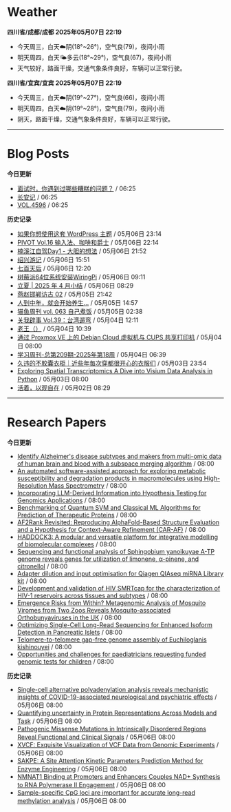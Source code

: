 # Weather
<!--qweather:start-->
**四川省/成都/成都 2025年05月07日 22:19**
- 今天周三，白天☁️阴(18°~26°)，空气良(79)，夜间小雨
- 明天周四，白天🌤️多云(18°~29°)，空气良(67)，夜间小雨
- 天气较好，路面干燥，交通气象条件良好，车辆可以正常行驶。

**四川省/宜宾/宜宾 2025年05月07日 22:19**
- 今天周三，白天☁️阴(19°~27°)，空气良(66)，夜间小雨
- 明天周四，白天☁️阴(19°~28°)，空气良(79)，夜间小雨
- 阴天，路面干燥，交通气象条件良好，车辆可以正常行驶。
<!--qweather:end-->
---
# Blog Posts
<!--rss-blogs:start-->
**今日更新**
- [面试时，你遇到过哪些糟糕的问题？](http://m.wufazhuce.com/question/4358) / 06:25
- [长安记](http://m.wufazhuce.com/article/6783) / 06:25
- [VOL.4596](http://m.wufazhuce.com/one/4745) / 06:25

**历史记录**
- [如果你想使用这套 WordPress 主题](https://anotherdayu.com/2025/6919/) / 05月06日 23:14
- [PIVOT Vol.16 输入法、咖啡和爵士](https://anotherdayu.com/2025/6914/) / 05月06日 22:14
- [楠溪江自驾Day1 - 大胆的想法](https://blog.ops-coffee.cn/r/city-china-zhejiang-wenzhou-yongjia-nanxijiang-01.html) / 05月06日 21:52
- [绍兴游记](https://www.ntiy.com/2274.html) / 05月06日 15:51
- [七百天后](https://imzm.im/700-days-after/) / 05月06日 12:20
- [树莓派64位系统安装WiringPi](https://hp-l.github.io/2025/05/06/091156/) / 05月06日 09:11
- [立夏 | 2025 年 4 月小结](https://thirdshire.com/april-recap-2025/) / 05月06日 08:29
- [燕赵邯郸访古 02](https://blog.pursuitus.com/yan-zhao-handan-visits-02-html.html) / 05月05日 21:42
- [人到中年，就会开始养生…](https://blog.douchi.space/middle-age-wellness/) / 05月05日 14:57
- [猫鱼周刊 vol. 063 自己煮饭](https://ameow.xyz/archives/weekly-063) / 05月05日 02:38
- [关我辟事 Vol.39：台湾遛弯](https://blog.douchi.space/spark-joy-digest-2025-4b/) / 05月04日 12:11
- [老王（）](https://hp-l.github.io/2025/05/04/103937/) / 05月04日 10:39
- [通过 Proxmox VE 上的 Debian Cloud 虚拟机与 CUPS 共享打印机](https://blog.gxres.net/posts/share-printer-through-vm-on-proxmox-ve-and-cups) / 05月04日 08:00
- [学习周刊-总第209期-2025年第18周](https://wiki.eryajf.net/pages/050366/) / 05月04日 06:39
- [久违的不胶囊衣柜｜近些年每次穿都很开心的衣服们](http://bamboobone9.com/favorite-purchases-2025/) / 05月03日 23:54
- [Exploring Spatial Transcriptomics A Dive into Visium Data Analysis in Python](https://divingintogeneticsandgenomics.com/post/python-visium/) / 05月03日 08:00
- [活着，以观自在](https://www.xiangshitan.com/post/3400.html) / 05月02日 08:29
<!--rss-blogs:end-->
---
# Research Papers
<!--rss-papers:start-->
**今日更新**
- [Identify Alzheimer's disease subtypes and makers from multi-omic data of human brain and blood with a subspace merging algorithm](https://www.biorxiv.org/content/10.1101/2025.04.30.651565v1?rss=1) / 08:00
- [An automated software-assisted approach for exploring metabolic susceptibility and degradation products in macromolecules using High-Resolution Mass Spectrometry](https://www.biorxiv.org/content/10.1101/2025.05.01.651614v1?rss=1) / 08:00
- [Incorporating LLM-Derived Information into Hypothesis Testing for Genomics Applications](https://www.biorxiv.org/content/10.1101/2025.04.30.651464v1?rss=1) / 08:00
- [Benchmarking of Quantum SVM and Classical ML Algorithms for Prediction of Therapeutic Proteins](https://www.biorxiv.org/content/10.1101/2025.04.30.651419v1?rss=1) / 08:00
- [AF2Rank Revisited: Reproducing AlphaFold-Based Structure Evaluation and a Hypothesis for Context-Aware Refinement (CAR-AF)](https://www.biorxiv.org/content/10.1101/2025.04.30.651434v1?rss=1) / 08:00
- [HADDOCK3: A modular and versatile platform for integrative modelling of biomolecular complexes](https://www.biorxiv.org/content/10.1101/2025.04.30.651432v1?rss=1) / 08:00
- [Sequencing and functional analysis of Sphingobium yanoikuyae A-TP genome reveals genes for utilization of limonene, α-pinene, and citronellol](https://www.biorxiv.org/content/10.1101/2025.04.30.651573v1?rss=1) / 08:00
- [Adapter dilution and input optimisation for Qiagen QIAseq miRNA Library kit](https://www.biorxiv.org/content/10.1101/2025.04.30.651388v1?rss=1) / 08:00
- [Development and validation of HIV SMRTcap for the characterization of HIV-1 reservoirs across tissues and subtypes](https://www.biorxiv.org/content/10.1101/2025.05.01.651657v1?rss=1) / 08:00
- [Emergence Risks from Within? Metagenomic Analysis of Mosquito Viromes from Two Zoos Reveals Mosquito-associated Orthobunyaviruses in the UK](https://www.biorxiv.org/content/10.1101/2025.05.01.651672v1?rss=1) / 08:00
- [Optimizing Single-Cell Long-Read Sequencing for Enhanced Isoform Detection in Pancreatic Islets](https://www.biorxiv.org/content/10.1101/2025.04.30.651101v1?rss=1) / 08:00
- [Telomere-to-telomere gap-free genome assembly of Euchiloglanis kishinouyei](https://www.nature.com/articles/s41597-025-05068-8) / 08:00
- [Opportunities and challenges for paediatricians requesting funded genomic tests for children](https://www.nature.com/articles/s41431-025-01864-3) / 08:00

**历史记录**
- [Single-cell alternative polyadenylation analysis reveals mechanistic insights of COVID-19-associated neurological and psychiatric effects](https://www.biorxiv.org/content/10.1101/2025.05.02.651855v1?rss=1) / 05月06日 08:00
- [Quantifying uncertainty in Protein Representations Across Models and Task](https://www.biorxiv.org/content/10.1101/2025.04.30.651545v1?rss=1) / 05月06日 08:00
- [Pathogenic Missense Mutations in Intrinsically Disordered Regions Reveal Functional and Clinical Signals](https://www.biorxiv.org/content/10.1101/2025.05.01.651640v1?rss=1) / 05月06日 08:00
- [XVCF: Exquisite Visualization of VCF Data from Genomic Experiments](https://www.biorxiv.org/content/10.1101/2025.04.30.651450v1?rss=1) / 05月06日 08:00
- [SAKPE: A Site Attention Kinetic Parameters Prediction Method for Enzyme Engineering](https://www.biorxiv.org/content/10.1101/2025.04.30.651216v1?rss=1) / 05月06日 08:00
- [NMNAT1 Binding at Promoters and Enhancers Couples NAD+ Synthesis to RNA Polymerase II Engagement](https://www.biorxiv.org/content/10.1101/2025.04.30.651499v1?rss=1) / 05月06日 08:00
- [Sample-specific CpG loci are important for accurate long-read methylation analysis](https://www.biorxiv.org/content/10.1101/2025.04.30.651558v1?rss=1) / 05月06日 08:00
<!--rss-papers:end-->
